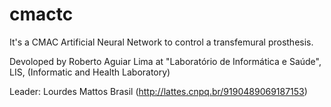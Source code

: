cmactc
======

It's a CMAC Artificial Neural Network to control a transfemural prosthesis.

Devoloped by Roberto Aguiar Lima at "Laboratório de Informática e Saúde", LIS, (Informatic and Health Laboratory) 

Leader: Lourdes Mattos Brasil (http://lattes.cnpq.br/9190489069187153)
